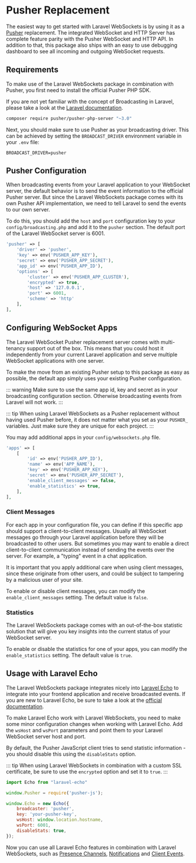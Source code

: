 # Pusher Replacement

The easiest way to get started with Laravel WebSockets is by using it as a [Pusher](https://pusher.com) replacement. The integrated WebSocket and HTTP Server has complete feature parity with the Pusher WebSocket and HTTP API. In addition to that, this package also ships with an easy to use debugging dashboard to see all incoming and outgoing WebSocket requests.

## Requirements

To make use of the Laravel WebSockets package in combination with Pusher, you first need to install the official Pusher PHP SDK. 

If you are not yet familiar with the concept of Broadcasting in Laravel, please take a look at the [Laravel documentation](https://laravel.com/docs/6.0/broadcasting).

```bash
composer require pusher/pusher-php-server "~3.0"
```

Next, you should make sure to use Pusher as your broadcasting driver. This can be achieved by setting the `BROADCAST_DRIVER` environment variable in your `.env` file:

```
BROADCAST_DRIVER=pusher
```

## Pusher Configuration

When broadcasting events from your Laravel application to your WebSocket server, the default behavior is to send the event information to the official Pusher server. But since the Laravel WebSockets package comes with its own Pusher API implementation, we need to tell Laravel to send the events to our own server.

To do this, you should add the `host` and `port` configuration key to your `config/broadcasting.php` and add it to the `pusher` section. The default port of the Laravel WebSocket server is 6001.

```php
'pusher' => [
    'driver' => 'pusher',
    'key' => env('PUSHER_APP_KEY'),
    'secret' => env('PUSHER_APP_SECRET'),
    'app_id' => env('PUSHER_APP_ID'),
    'options' => [
        'cluster' => env('PUSHER_APP_CLUSTER'),
        'encrypted' => true,
        'host' => '127.0.0.1',
        'port' => 6001,
        'scheme' => 'http'
    ],
],
```

## Configuring WebSocket Apps

The Laravel WebSocket Pusher replacement server comes with multi-tenancy support out of the box. This means that you could host it independently from your current Laravel application and serve multiple WebSocket applications with one server.

To make the move from an existing Pusher setup to this package as easy as possible, the default app simply uses your existing Pusher configuration.

::: warning
Make sure to use the same app id, key and secret as in your broadcasting configuration section. Otherwise broadcasting events from Laravel will not work.
:::

::: tip
When using Laravel WebSockets as a Pusher replacement without having used Pusher before, it does not matter what you set as your `PUSHER_` variables. Just make sure they are unique for each project.
:::

You may add additional apps in your `config/websockets.php` file.

```php
'apps' => [
    [
        'id' => env('PUSHER_APP_ID'),
        'name' => env('APP_NAME'),
        'key' => env('PUSHER_APP_KEY'),
        'secret' => env('PUSHER_APP_SECRET'),
        'enable_client_messages' => false,
        'enable_statistics' => true,
    ],
],
```

### Client Messages

For each app in your configuration file, you can define if this specific app should support a client-to-client messages. Usually all WebSocket messages go through your Laravel application before they will be broadcasted to other users. But sometimes you may want to enable a direct client-to-client communication instead of sending the events over the server. For example, a "typing" event in a chat application.

It is important that you apply additional care when using client messages, since these originate from other users, and could be subject to tampering by a malicious user of your site.

To enable or disable client messages, you can modify the `enable_client_messages` setting. The default value is `false`.

### Statistics

The Laravel WebSockets package comes with an out-of-the-box statistic solution that will give you key insights into the current status of your WebSocket server.

To enable or disable the statistics for one of your apps, you can modify the `enable_statistics` setting. The default value is `true`.

## Usage with Laravel Echo

The Laravel WebSockets package integrates nicely into [Laravel Echo](https://laravel.com/docs/6.0/broadcasting#receiving-broadcasts) to integrate into your frontend application and receive broadcasted events.
If you are new to Laravel Echo, be sure to take a look at the [official documentation](https://laravel.com/docs/6.0/broadcasting#receiving-broadcasts).

To make Laravel Echo work with Laravel WebSockets, you need to make some minor configuration changes when working with Laravel Echo. Add the `wsHost` and `wsPort` parameters and point them to your Laravel WebSocket server host and port.

By default, the Pusher JavaScript client tries to send statistic information - you should disable this using the `disableStats` option.

::: tip
When using Laravel WebSockets in combination with a custom SSL certificate, be sure to use the `encrypted` option and set it to `true`.
:::

```js
import Echo from "laravel-echo"

window.Pusher = require('pusher-js');

window.Echo = new Echo({
    broadcaster: 'pusher',
    key: 'your-pusher-key',
    wsHost: window.location.hostname,
    wsPort: 6001,
    disableStats: true,
});
```

Now you can use all Laravel Echo features in combination with Laravel WebSockets, such as [Presence Channels](https://laravel.com/docs/6.0/broadcasting#presence-channels), [Notifications](https://laravel.com/docs/6.0/broadcasting#notifications) and [Client Events](https://laravel.com/docs/6.0/broadcasting#client-events).
